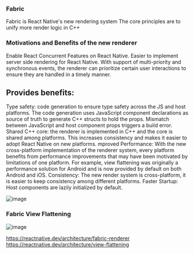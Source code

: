 ### Fabric
Fabric is React Native's new rendering system
The core principles are to unify more render logic in C++

### Motivations and Benefits of the new renderer

Enable React Concurrent Features on React Native.
Easier to implement server side rendering for React Native.
With support of multi-priority and synchronous events, the renderer can prioritize certain user interactions to ensure they are handled in a timely manner.


## Provides benefits:
Type safety: code generation to ensure type safety across the JS and host platforms. The code generation uses JavaScript component declarations as source of truth to generate C++ structs to hold the props. Mismatch between JavaScript and host component props triggers a build error.
Shared C++ core: the renderer is implemented in C++ and the core is shared among platforms. This increases consistency and makes it easier to adopt React Native on new platforms.
mproved Performance: With the new cross-platform implementation of the renderer system, every platform benefits from performance improvements that may have been motivated by limitations of one platform. For example, view flattening was originally a performance solution for Android and is now provided by default on both Android and iOS.
Consistency: The new render system is cross-platform, it is easier to keep consistency among different platforms.
Faster Startup: Host components are lazily initialized by default.




![image](https://github.com/NoatToan/tech/assets/49062153/9c2e94c3-9ccb-422b-89fe-2b8d159d6f6e)

### Fabric View Flattening 
![image](https://github.com/NoatToan/tech/assets/49062153/6114d3de-8ea3-4823-ad80-c1cdbbccef33)



https://reactnative.dev/architecture/fabric-renderer
https://reactnative.dev/architecture/view-flattening

